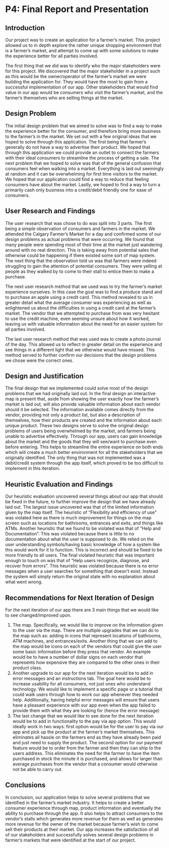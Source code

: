 # P4: Final Report and Presentation

## Introduction

Our project was to create an application for a farmer’s market. This project allowed us to in depth explore the rather unique shopping environment that is a farmer’s market, and attempt to come up with some solutions to make the experience better for all parties involved. 

The first thing that we did was to identify who the major stakeholders were for this project. We discovered that the major stakeholder in a project such as this would be the owner/operator of the farmer’s market we were building the application for. They would have the most to gain from a successful implementation of our app. Other stakeholders that would find value in our app would be consumers who visit the farmer’s market, and the farmer’s themselves who are selling things at the market. 


## Design Problem

The initial design problem that we aimed to solve was to find a way to make the experience better for the consumer, and therefore bring more business to the farmer’s in the market. We set out with a few original ideas that we hoped to solve through this application. The first being that farmer’s generally do not have a way to advertise their product. We hoped that through this application we could provide an outlet to connect the farmers with their ideal consumers to streamline the process of getting a sale. The next problem that we hoped to solve was that of the general confusion that consumers feel when walking into a market. Everything is laid out seemingly at random and it can be overwhelming for first time visitors to the market. We hoped that our application could find a way to reduce that feeling consumers have about the market. Lastly, we hoped to find a way to turn a primarily cash only business into a credit/debit friendly one for ease of consumers. 

## User Research and Findings

The user research that was chose to do was split into 3 parts. The first being a simple observation of consumers and farmers in the market. We attended the Calgary Farmer’s Market for a day and confirmed some of our design problems as actual problems that were occurring. We found that many people were spending most of their time at the market just wandering around with no real direction. This is taking away from potential sales that otherwise could be happening if there existed some sort of map system. The next thing that the observation told us was that farmers were indeed struggling to gain the attention of potential consumers. They were yelling at people as they walked by to come to their stall to entice them to make a purchase. 

The next user research method that we used was to try the farmer’s market experience ourselves. In this case the goal was to find a produce stand and to purchase an apple using a credit card. This method revealed to us in greater detail what the average consumer was experiencing as well as enlightened us about the difficulties in using a credit card at the farmer’s market. The vendor that we attempted to purchase from was very hesitant to use the credit machine, even seeming unsure about how it worked, leaving us with valuable information about the need for an easier system for all parties involved. 
  
The last user research method that was used was to create a photo journal of the day. This allowed us to reflect in greater detail on the experience and see things in a different light that we otherwise would have missed. This method served to further confirm our decisions that the design problems we chose were the correct ones. 


## Design and Justification

The final design that we implemented could solve most of the design problems that we had originally laid out. In the final design an interactive map is present that, aside from showing the user exactly how the farmer’s market is laid out, will also provide valuable information about each vendor should it be selected. The information available comes directly from the vendor, providing not only a product list, but also a description of themselves, how their products are created and the information about each unique product. These two designs serve to solve the original design problems of users being overwhelmed by the market, and farmers being unable to advertise effectively. Through our app, users can gain knowledge about the market and the goods that they will see/want to purchase even before entering. This helps to streamline the entire experience on both ends which will create a much better environment for all the stakeholders that we originally identified. The only thing that was not implemented was a debit/credit system through the app itself, which proved to be too difficult to implement in this iteration. 

## Heuristic Evaluation and Findings

Our heuristic evaluation uncovered several things about our app that should be fixed in the future, to further improve the design that we have already laid out. The largest issue uncovered was that of the limited information given by the map itself. The heuristic of “Flexibility and efficiency of use” was violated here as there is much improvement for things on the map screen such as locations for bathrooms, entrances and exits, and things like ATMs. Another heuristic that we found to be violated was that of “Help and Documentation”. This was violated because there is little to no documentation about what the user is supposed to do. We relied on the user understanding symbols/having basic knowledge of how a system like this would work for it to function. This is incorrect and should be fixed to be more friendly to all users. The final violated heuristic that was important enough to touch on was that of “Help users recognize, diagnose, and recover from errors”. This heuristic was violated because there is no error messages when a user searches for something that doesn’t exist. Instead the system will simply return the original state with no explanation about what went wrong.

## Recommendations for Next Iteration of Design

For the next iteration of our app there are 3 main things that we would like to see changed/improved upon. 
1)	The map. Specifically, we would like to improve on the information given to the user via the map. There are multiple upgrades that we can do to the map such as: adding in icons that represent locations of bathrooms, ATM machines, and entrances/exits. Another thing that we can add to the map would be icons on each of the vendors that could give the user some basic information before they press that vendor. An example would be to have a number of dollar signs on each vendor that represents how expensive they are compared to the other ones in their product class. 
2)	Another upgrade to our app for the next iteration would be to add in error messages and an instructions tab. The goal here would be to increase usability for all consumers, not just ones who understand technology. We would like to implement a specific page or a tutorial that could walk users through how to work our app whenever they needed help. Additionally, having helpful error messages will ensure that users have a pleasant experience with our app even when the app failed to provide them with what they are looking for (hence the error message)
3)	The last change that we would like to see done for the next iteration would be to add in functionality to the pay via app option. This would ideally work in two ways: first option would be for the user to pay via our app and pick up the product at the farmer’s market themselves. This eliminates all hassle on the farmers end as they have already been paid and just need to supply the product. The second option for our payment feature would be to order from the farmer and then they can ship to the users address. This eliminates the need for the farmer to have the item purchased in stock the minute it is purchased, and allows for larger than average purchases from the vendor that a consumer would otherwise not be able to carry out. 


## Conclusions

In conclusion, our application helps to solve several problems that we identified in the farmer’s market industry. It helps to create a better consumer experience through map, product information and eventually the ability to purchase through the app. It also helps to attract consumers to the vendor’s stalls which generates more revenue for them as well as generates more revenue for the owner of the market because farmer’s wish to come sell their products at their market. Our app increases the satisfaction of all of our stakeholders and successfully solves several design problems in farmer’s markets that were identified at the start of our project. 
